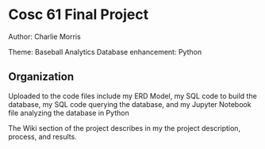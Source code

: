 # Cosc 61 Final Project
Author: Charlie Morris

Theme: Baseball Analytics
Database enhancement: Python

## Organization
Uploaded to the code files include my ERD Model, my SQL code to build the database, my SQL code querying the database, and my Jupyter Notebook file analyzing the database in Python <br>

The Wiki section of the project describes in my the project description, process, and results. <br>

